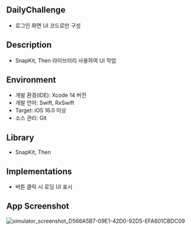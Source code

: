 ## DailyChallenge
* 로그인 화면 UI 코드로만 구성

## Description
* SnapKit, Then 라이브러리 사용하여 UI 작업

## Environment
* 개발 환경(IDE): Xcode 14 버전
* 개발 언어: Swift, RxSwift
* Target: iOS 16.0 이상
* 소스 관리: Git

## Library
* SnapKit, Then

## Implementations
* 버튼 클릭 시 로딩 UI 표시

## App Screenshot

![simulator_screenshot_D566A5B7-09E1-42D0-92D5-EFA601CBDC09](https://user-images.githubusercontent.com/87006369/196036574-9c9aa7ab-9461-4b4a-9669-903f662c972c.png)

